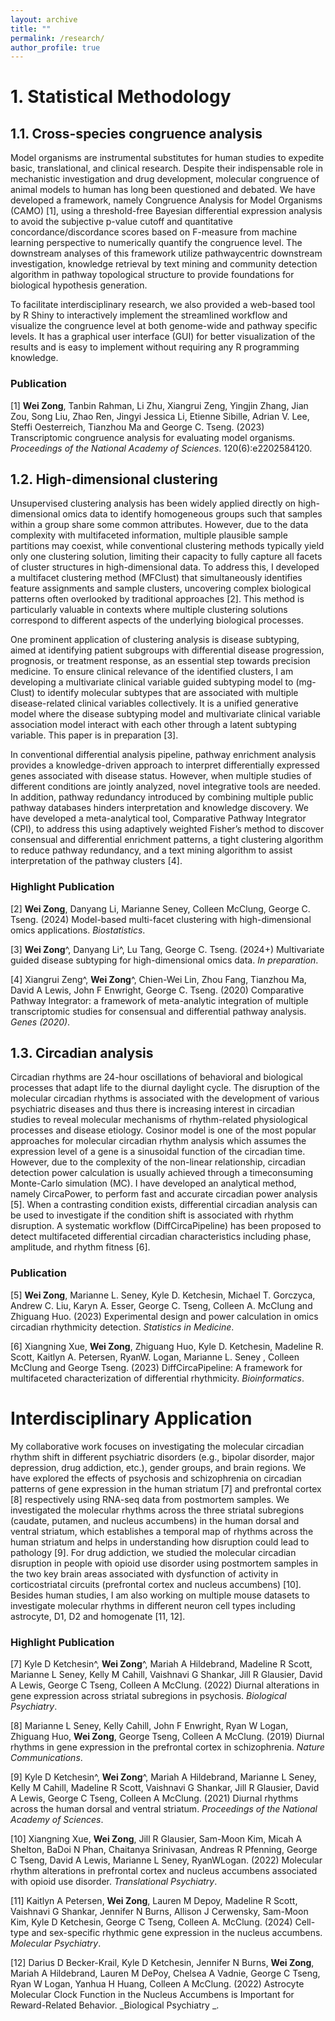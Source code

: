 ```yaml
---
layout: archive
title: ""
permalink: /research/
author_profile: true
---
```


# 1. Statistical Methodology
## 1.1. Cross-species congruence analysis

Model organisms are instrumental substitutes for human studies to expedite basic, translational, and clinical research. Despite their indispensable role in mechanistic investigation and drug development, molecular congruence of animal models to human has long been questioned and debated. We have developed a framework, namely Congruence Analysis for Model Organisms (CAMO) [1], using a threshold-free Bayesian differential expression analysis to avoid the subjective p-value cutoff and quantitative concordance/discordance scores based on F-measure from machine learning perspective to numerically quantify the congruence level. The downstream analyses of this framework utilize pathwaycentric downstream investigation, knowledge retrieval by text mining and community detection algorithm in pathway topological structure to provide foundations for biological hypothesis generation.

To facilitate interdisciplinary research, we also provided a web-based tool by R Shiny to interactively implement the streamlined workflow and visualize the congruence level at both genome-wide and pathway specific levels. It has a graphical user interface (GUI) for better visualization of the results and is easy to implement without requiring any R programming knowledge.


### Publication
[1] **Wei Zong**, Tanbin Rahman, Li Zhu, Xiangrui Zeng, Yingjin Zhang, Jian Zou, Song Liu, Zhao Ren, Jingyi Jessica Li, Etienne Sibille, Adrian V. Lee, Steffi Oesterreich, Tianzhou Ma and George C. Tseng. (2023) Transcriptomic congruence analysis for evaluating model organisms. _Proceedings of the National Academy of Sciences_. 120(6):e2202584120. 

## 1.2. High-dimensional clustering

Unsupervised clustering analysis has been widely applied directly on high-dimensional omics data to identify homogeneous groups such that samples within a group share some common attributes. However, due to the data complexity with multifaceted information, multiple plausible sample partitions may coexist, while conventional clustering methods typically yield only one clustering solution, limiting their capacity to fully capture all facets of cluster structures in high-dimensional data. To address this, I developed a multifacet clustering method (MFClust) that simultaneously identifies feature assignments and sample clusters, uncovering complex biological patterns often overlooked by traditional approaches [2]. This method is particularly valuable in contexts where multiple clustering solutions correspond to different aspects of the underlying biological processes.

One prominent application of clustering analysis is disease subtyping, aimed at identifying patient subgroups with differential disease progression, prognosis, or treatment response, as an essential step towards precision medicine. To ensure clinical relevance of the identified clusters, I am developing a multivariate clinical variable guided subtyping model to (mg-Clust) to identify molecular subtypes that are associated with multiple disease-related clinical variables collectively. It is a unified generative model where the disease subtyping model and multivariate clinical variable association model interact with each other through a latent subtyping variable. This paper is in preparation [3].


In conventional differential analysis pipeline, pathway enrichment analysis provides a knowledge-driven approach to interpret differentially expressed genes associated with disease status. However, when multiple studies of different conditions are jointly analyzed, novel integrative tools are needed. In addition, pathway redundancy introduced by combining multiple public pathway databases hinders interpretation and knowledge discovery. We have developed a meta-analytical tool, Comparative Pathway Integrator (CPI), to address this using adaptively weighted Fisher’s method to discover consensual and differential enrichment patterns, a tight clustering algorithm to reduce pathway redundancy, and a text mining algorithm to assist interpretation of the pathway clusters [4].

### Highlight Publication
[2] **Wei Zong**, Danyang Li, Marianne Seney, Colleen McClung, George C. Tseng. (2024) Model-based multi-facet clustering with high-dimensional omics applications. _Biostatistics_.

[3] **Wei Zong**^, Danyang Li^, Lu Tang, George C. Tseng. (2024+) Multivariate guided disease subtyping for high-dimensional omics data. _In preparation_.

[4] Xiangrui Zeng^, **Wei Zong**^, Chien-Wei Lin, Zhou Fang, Tianzhou Ma, David A Lewis, John F Enwright, George C. Tseng. (2020) Comparative Pathway Integrator: a framework of meta-analytic integration of multiple transcriptomic studies for consensual and differential pathway analysis.  _Genes (2020)_.



## 1.3. Circadian analysis
Circadian rhythms are 24-hour oscillations of behavioral and biological processes that adapt life to the diurnal daylight cycle. The disruption of the molecular circadian rhythms is associated with the development of various psychiatric diseases and thus there is increasing interest in circadian studies to reveal molecular mechanisms of rhythm-related physiological processes and disease etiology. Cosinor model is one of the most popular approaches for molecular circadian rhythm analysis which assumes the expression level of a gene is a sinusoidal function of the circadian time. However, due to the complexity of the non-linear relationship, circadian detection power calculation is usually achieved through a timeconsuming Monte-Carlo simulation (MC). I have developed an analytical method, namely CircaPower, to perform fast and accurate circadian power analysis [5]. When a contrasting condition exists, differential circadian analysis can be used to investigate if the condition shift is associated with rhythm disruption. A systematic workflow (DiffCircaPipeline) has been proposed to detect multifaceted differential circadian
characteristics including phase, amplitude, and rhythm fitness [6].

### Publication
[5] **Wei Zong**, Marianne L. Seney, Kyle D. Ketchesin, Michael T. Gorczyca, Andrew C. Liu, Karyn A. Esser, George C. Tseng, Colleen A. McClung and Zhiguang Huo. (2023) Experimental design and power calculation in omics circadian rhythmicity detection. _Statistics in Medicine_.

[6] Xiangning Xue, **Wei Zong**, Zhiguang Huo, Kyle D. Ketchesin, Madeline R. Scott, Kaitlyn A. Petersen,
RyanW. Logan, Marianne L. Seney , Colleen McClung and George Tseng. (2023) DiffCircaPipeline: A framework for multifaceted characterization of differential rhythmicity. _Bioinformatics_.


# Interdisciplinary Application
My collaborative work focuses on investigating the molecular circadian rhythm shift in different psychiatric disorders (e.g., bipolar disorder, major depression, drug addiction, etc.), gender groups, and brain regions. We have explored the effects of psychosis and schizophrenia on circadian patterns of gene expression in the human striatum [7] and prefrontal cortex [8] respectively using RNA-seq data from postmortem samples. We investigated the molecular rhythms across the three striatal subregions (caudate, putamen, and nucleus accumbens) in the human dorsal and ventral striatum, which establishes a temporal map of rhythms across the human striatum and helps in understanding how disruption could lead to pathology [9]. For drug addiction, we studied the molecular circadian disruption in people with opioid use disorder using postmortem samples in the two key brain areas associated with dysfunction of activity in corticostriatal circuits (prefrontal cortex and nucleus accumbens) [10]. Besides human studies, I am also working on multiple mouse datasets to investigate molecular rhythms in different neuron cell types including astrocyte, D1, D2 and homogenate [11, 12].

### Highlight Publication
[7] Kyle D Ketchesin^, **Wei Zong**^, Mariah A Hildebrand, Madeline R Scott, Marianne L Seney, Kelly M Cahill, Vaishnavi G Shankar, Jill R Glausier, David A Lewis, George C Tseng, Colleen A McClung. (2022) Diurnal alterations in gene expression across striatal subregions in psychosis. _Biological Psychiatry_.

[8] Marianne L Seney, Kelly Cahill, John F Enwright, Ryan W Logan, Zhiguang Huo, **Wei Zong**, George Tseng, Colleen A McClung. (2019) Diurnal rhythms in gene expression in the prefrontal cortex in schizophrenia. _Nature Communications_.

[9] Kyle D Ketchesin^, **Wei Zong**^, Mariah A Hildebrand, Marianne L Seney, Kelly M Cahill, Madeline R Scott, Vaishnavi G Shankar, Jill R Glausier, David A Lewis, George C Tseng, Colleen A McClung. (2021) Diurnal rhythms across the human dorsal and ventral striatum. _Proceedings of the National Academy of Sciences_.

[10] Xiangning Xue, **Wei Zong**, Jill R Glausier, Sam-Moon Kim, Micah A Shelton, BaDoi N Phan, Chaitanya Srinivasan, Andreas R Pfenning, George C Tseng, David A Lewis, Marianne L Seney, RyanWLogan. (2022) Molecular rhythm alterations in prefrontal cortex and nucleus accumbens associated with opioid use disorder. _Translational Psychiatry_.

[11] Kaitlyn A Petersen, **Wei Zong**, Lauren M Depoy, Madeline R Scott, Vaishnavi G Shankar, Jennifer N Burns, Allison J Cerwensky, Sam-Moon Kim, Kyle D Ketchesin, George C Tseng, Colleen A. McClung. (2024) Cell-type and sex-specific rhythmic gene expression in the nucleus accumbens. _Molecular Psychiatry_.

[12] Darius D Becker-Krail, Kyle D Ketchesin, Jennifer N Burns, **Wei Zong**, Mariah A Hildebrand, Lauren M DePoy, Chelsea A Vadnie, George C Tseng, Ryan W Logan, Yanhua H Huang, Colleen A McClung. (2022) Astrocyte Molecular Clock Function in the Nucleus Accumbens is Important for Reward-Related Behavior. _Biological Psychiatry _.
